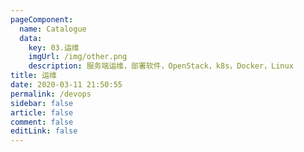 ```yaml
---
pageComponent: 
  name: Catalogue
  data: 
    key: 03.运维
    imgUrl: /img/other.png
    description: 服务端运维，部署软件，OpenStack，k8s，Docker，Linux
title: 运维
date: 2020-03-11 21:50:55
permalink: /devops
sidebar: false
article: false
comment: false
editLink: false
---
```

